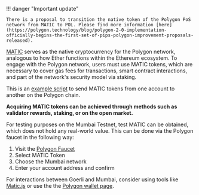 !!! danger "Important update"

    There is a proposal to transition the native token of the Polygon PoS network from MATIC to POL. Please find more information [here](https://polygon.technology/blog/polygon-2-0-implementation-officially-begins-the-first-set-of-pips-polygon-improvement-proposals-released).

[MATIC](https://etherscan.io/token/0x7D1AfA7B718fb893dB30A3aBc0Cfc608AaCfeBB0) serves as the native cryptocurrency for the Polygon network, analogous to how Ether functions within the Ethereum ecosystem.
To engage with the Polygon network, users must use MATIC tokens, which are necessary to cover gas fees for transactions, smart contract interactions, and part of the network's security model via staking.

This is an [example script](https://gist.github.com/rahuldamodar94/ea3bc4c551e6fc2d318767dcd7e5bffe) to send MATIC tokens from one account to another on the Polygon chain.

**Acquiring MATIC tokens can be achieved through methods such as validator rewards, staking, or on the open market.**

For testing purposes on the Mumbai Testnet, test MATIC can be obtained, which does not hold any real-world value. This can be done via the Polygon faucet in the following way:

1. Visit the [Polygon Faucet](https://faucet.polygon.technology/)
2. Select MATIC Token
3. Choose the Mumbai network
4. Enter your account address and confirm

For interactions between Goerli and Mumbai, consider using tools like [Matic.js](https://maticnetwork.github.io/matic.js/) or use the the [Polygon wallet page](https://wallet.polygon.technology/).
